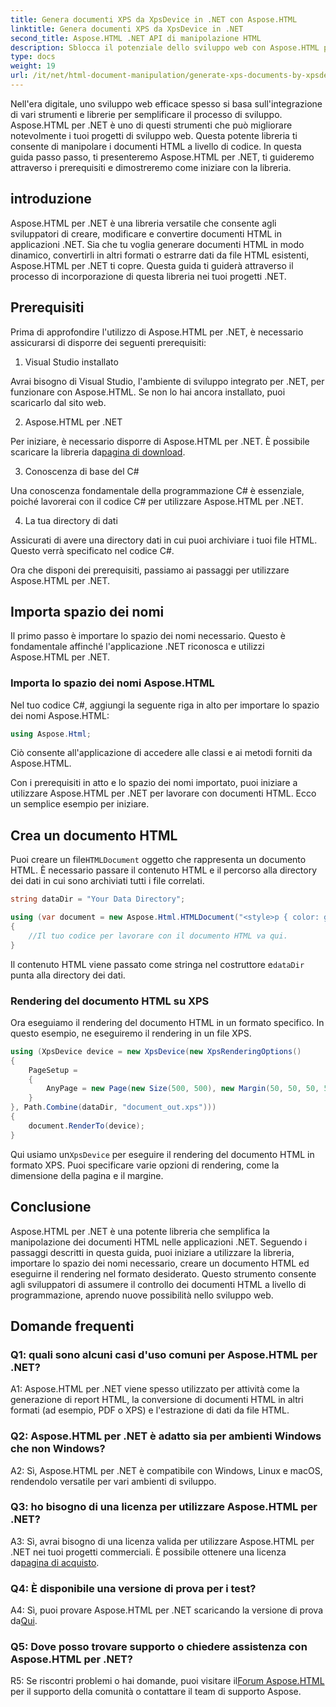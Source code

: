 ```yaml
---
title: Genera documenti XPS da XpsDevice in .NET con Aspose.HTML
linktitle: Genera documenti XPS da XpsDevice in .NET
second_title: Aspose.HTML .NET API di manipolazione HTML
description: Sblocca il potenziale dello sviluppo web con Aspose.HTML per .NET. Crea, converti e manipola facilmente documenti HTML.
type: docs
weight: 19
url: /it/net/html-document-manipulation/generate-xps-documents-by-xpsdevice/
---
```


Nell'era digitale, uno sviluppo web efficace spesso si basa sull'integrazione di vari strumenti e librerie per semplificare il processo di sviluppo. Aspose.HTML per .NET è uno di questi strumenti che può migliorare notevolmente i tuoi progetti di sviluppo web. Questa potente libreria ti consente di manipolare i documenti HTML a livello di codice. In questa guida passo passo, ti presenteremo Aspose.HTML per .NET, ti guideremo attraverso i prerequisiti e dimostreremo come iniziare con la libreria.

## introduzione

Aspose.HTML per .NET è una libreria versatile che consente agli sviluppatori di creare, modificare e convertire documenti HTML in applicazioni .NET. Sia che tu voglia generare documenti HTML in modo dinamico, convertirli in altri formati o estrarre dati da file HTML esistenti, Aspose.HTML per .NET ti copre. Questa guida ti guiderà attraverso il processo di incorporazione di questa libreria nei tuoi progetti .NET.

## Prerequisiti

Prima di approfondire l'utilizzo di Aspose.HTML per .NET, è necessario assicurarsi di disporre dei seguenti prerequisiti:

1. Visual Studio installato

Avrai bisogno di Visual Studio, l'ambiente di sviluppo integrato per .NET, per funzionare con Aspose.HTML. Se non lo hai ancora installato, puoi scaricarlo dal sito web.

2. Aspose.HTML per .NET

 Per iniziare, è necessario disporre di Aspose.HTML per .NET. È possibile scaricare la libreria da[pagina di download](https://releases.aspose.com/html/net/).

3. Conoscenza di base del C#

Una conoscenza fondamentale della programmazione C# è essenziale, poiché lavorerai con il codice C# per utilizzare Aspose.HTML per .NET.

4. La tua directory di dati

Assicurati di avere una directory dati in cui puoi archiviare i tuoi file HTML. Questo verrà specificato nel codice C#.

Ora che disponi dei prerequisiti, passiamo ai passaggi per utilizzare Aspose.HTML per .NET.

## Importa spazio dei nomi

Il primo passo è importare lo spazio dei nomi necessario. Questo è fondamentale affinché l'applicazione .NET riconosca e utilizzi Aspose.HTML per .NET.

### Importa lo spazio dei nomi Aspose.HTML

Nel tuo codice C#, aggiungi la seguente riga in alto per importare lo spazio dei nomi Aspose.HTML:

```csharp
using Aspose.Html;
```

Ciò consente all'applicazione di accedere alle classi e ai metodi forniti da Aspose.HTML.

Con i prerequisiti in atto e lo spazio dei nomi importato, puoi iniziare a utilizzare Aspose.HTML per .NET per lavorare con documenti HTML. Ecco un semplice esempio per iniziare.

## Crea un documento HTML

 Puoi creare un file`HTMLDocument` oggetto che rappresenta un documento HTML. È necessario passare il contenuto HTML e il percorso alla directory dei dati in cui sono archiviati tutti i file correlati.

```csharp
string dataDir = "Your Data Directory";

using (var document = new Aspose.Html.HTMLDocument("<style>p { color: green; }</style><p>my first paragraph</p>", dataDir))
{
    //Il tuo codice per lavorare con il documento HTML va qui.
}
```

 Il contenuto HTML viene passato come stringa nel costruttore e`dataDir` punta alla directory dei dati.

### Rendering del documento HTML su XPS

Ora eseguiamo il rendering del documento HTML in un formato specifico. In questo esempio, ne eseguiremo il rendering in un file XPS.

```csharp
using (XpsDevice device = new XpsDevice(new XpsRenderingOptions()
{
    PageSetup =
    {
        AnyPage = new Page(new Size(500, 500), new Margin(50, 50, 50, 50))
    }
}, Path.Combine(dataDir, "document_out.xps")))
{
    document.RenderTo(device);
}
```

 Qui usiamo un`XpsDevice` per eseguire il rendering del documento HTML in formato XPS. Puoi specificare varie opzioni di rendering, come la dimensione della pagina e il margine.

## Conclusione

Aspose.HTML per .NET è una potente libreria che semplifica la manipolazione dei documenti HTML nelle applicazioni .NET. Seguendo i passaggi descritti in questa guida, puoi iniziare a utilizzare la libreria, importare lo spazio dei nomi necessario, creare un documento HTML ed eseguirne il rendering nel formato desiderato. Questo strumento consente agli sviluppatori di assumere il controllo dei documenti HTML a livello di programmazione, aprendo nuove possibilità nello sviluppo web.

## Domande frequenti

### Q1: quali sono alcuni casi d'uso comuni per Aspose.HTML per .NET?

A1: Aspose.HTML per .NET viene spesso utilizzato per attività come la generazione di report HTML, la conversione di documenti HTML in altri formati (ad esempio, PDF o XPS) e l'estrazione di dati da file HTML.

### Q2: Aspose.HTML per .NET è adatto sia per ambienti Windows che non Windows?

A2: Sì, Aspose.HTML per .NET è compatibile con Windows, Linux e macOS, rendendolo versatile per vari ambienti di sviluppo.

### Q3: ho bisogno di una licenza per utilizzare Aspose.HTML per .NET?

 A3: Sì, avrai bisogno di una licenza valida per utilizzare Aspose.HTML per .NET nei tuoi progetti commerciali. È possibile ottenere una licenza da[pagina di acquisto](https://purchase.aspose.com/buy).

### Q4: È disponibile una versione di prova per i test?

 A4: Sì, puoi provare Aspose.HTML per .NET scaricando la versione di prova da[Qui](https://releases.aspose.com/).

### Q5: Dove posso trovare supporto o chiedere assistenza con Aspose.HTML per .NET?

 R5: Se riscontri problemi o hai domande, puoi visitare il[Forum Aspose.HTML](https://forum.aspose.com/) per il supporto della comunità o contattare il team di supporto Aspose.